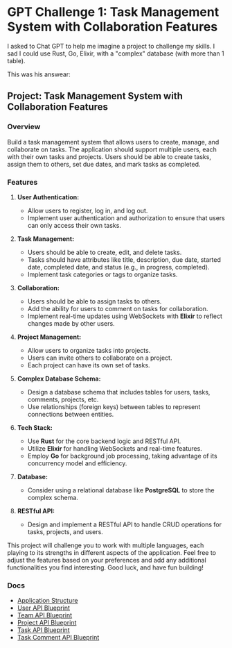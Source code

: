 # GPT Challenge 1: Task Management System with Collaboration Features

I asked to Chat GPT to help me imagine a project to challenge my skills.
I sad I could use Rust, Go, Elixir, with a "complex" database (with more than 1 table).

This was his answear:

## Project: Task Management System with Collaboration Features

### Overview

Build a task management system that allows users to create, manage, and collaborate on tasks. The application should support multiple users, each with their own tasks and projects. Users should be able to create tasks, assign them to others, set due dates, and mark tasks as completed.

### Features

1. **User Authentication:**

   - Allow users to register, log in, and log out.
   - Implement user authentication and authorization to ensure that users can only access their own tasks.

2. **Task Management:**

   - Users should be able to create, edit, and delete tasks.
   - Tasks should have attributes like title, description, due date, started date, completed date, and status (e.g., in progress, completed).
   - Implement task categories or tags to organize tasks.

3. **Collaboration:**

   - Users should be able to assign tasks to others.
   - Add the ability for users to comment on tasks for collaboration.
   - Implement real-time updates using WebSockets with **Elixir** to reflect changes made by other users.

4. **Project Management:**

   - Allow users to organize tasks into projects.
   - Users can invite others to collaborate on a project.
   - Each project can have its own set of tasks.

5. **Complex Database Schema:**

   - Design a database schema that includes tables for users, tasks, comments, projects, etc.
   - Use relationships (foreign keys) between tables to represent connections between entities.

6. **Tech Stack:**

   - Use **Rust** for the core backend logic and RESTful API.
   - Utilize **Elixir** for handling WebSockets and real-time features.
   - Employ **Go** for background job processing, taking advantage of its concurrency model and efficiency.

7. **Database:**

   - Consider using a relational database like **PostgreSQL** to store the complex schema.

8. **RESTful API:**
   - Design and implement a RESTful API to handle CRUD operations for tasks, projects, and users.

This project will challenge you to work with multiple languages, each playing to its strengths in different aspects of the application. Feel free to adjust the features based on your preferences and add any additional functionalities you find interesting. Good luck, and have fun building!

### Docs

- [Application Structure](./application-description.md)
- [User API Blueprint](./user-actions-description.md)
- [Team API Blueprint](./team-actions-description.md)
- [Project API Blueprint](./project-actions-description.md)
- [Task API Blueprint](./task-actions-description.md)
- [Task Comment API Blueprint](./task-comment-actions-description.md)
